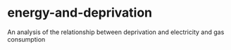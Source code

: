 # energy-and-deprivation
An analysis of the relationship between deprivation and electricity and gas consumption 
